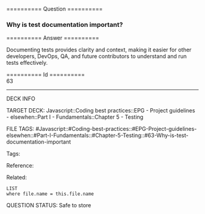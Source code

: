 ========== Question ==========  

### Why is test documentation important?  

========== Answer ==========  

Documenting tests provides clarity and context, making it easier for other developers, DevOps, QA, and future contributors to understand and run tests effectively.

========== Id ==========  
63

---

DECK INFO

TARGET DECK: Javascript::Coding best practices::EPG - Project guidelines - elsewhen::Part I - Fundamentals::Chapter 5 - Testing

FILE TAGS: #Javascript::#Coding-best-practices::#EPG-Project-guidelines-elsewhen::#Part-I-Fundamentals::#Chapter-5-Testing::#63-Why-is-test-documentation-important

Tags:

Reference:

Related:

```dataview
LIST
where file.name = this.file.name
```

QUESTION STATUS: Safe to store
